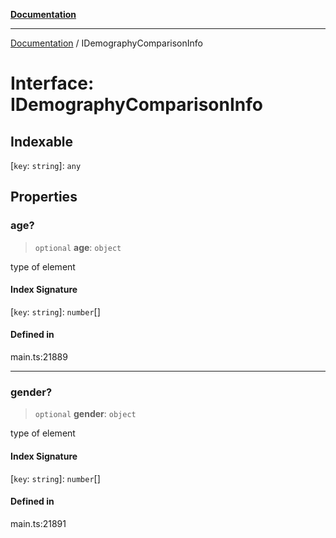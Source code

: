 [**Documentation**](../README.md)

***

[Documentation](../README.md) / IDemographyComparisonInfo

# Interface: IDemographyComparisonInfo

## Indexable

 \[`key`: `string`\]: `any`

## Properties

### age?

> `optional` **age**: `object`

type of element

#### Index Signature

 \[`key`: `string`\]: `number`[]

#### Defined in

main.ts:21889

***

### gender?

> `optional` **gender**: `object`

type of element

#### Index Signature

 \[`key`: `string`\]: `number`[]

#### Defined in

main.ts:21891
